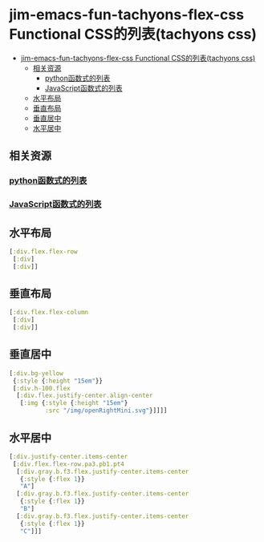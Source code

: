 # jim-emacs-fun-tachyons-flex-css Functional CSS的列表(tachyons css)

- [jim-emacs-fun-tachyons-flex-css Functional CSS的列表(tachyons css)](#jim-emacs-fun-tachyons-flex-css-functional-css%E7%9A%84%E5%88%97%E8%A1%A8tachyons-css)
  - [相关资源](#%E7%9B%B8%E5%85%B3%E8%B5%84%E6%BA%90)
    - [python函数式的列表](#python%E5%87%BD%E6%95%B0%E5%BC%8F%E7%9A%84%E5%88%97%E8%A1%A8)
    - [JavaScript函数式的列表](#javascript%E5%87%BD%E6%95%B0%E5%BC%8F%E7%9A%84%E5%88%97%E8%A1%A8)
  - [水平布局](#%E6%B0%B4%E5%B9%B3%E5%B8%83%E5%B1%80)
  - [垂直布局](#%E5%9E%82%E7%9B%B4%E5%B8%83%E5%B1%80)
  - [垂直居中](#%E5%9E%82%E7%9B%B4%E5%B1%85%E4%B8%AD)
  - [水平居中](#%E6%B0%B4%E5%B9%B3%E5%B1%85%E4%B8%AD)

## 相关资源
### [python函数式的列表](https://github.com/FPTensorFlow/jim-emacs-fun-py)
### [JavaScript函数式的列表](https://github.com/chanshunli/jim-emacs-fun-es6)

## 水平布局

``` clojure
[:div.flex.flex-row
 [:div]
 [:div]]
```

## 垂直布局

``` clojure
[:div.flex.flex-column
 [:div]
 [:div]]
```

## 垂直居中

``` clojure
[:div.bg-yellow
 {:style {:height "15em"}}
 [:div.h-100.flex
  [:div.flex.justify-center.align-center
   [:img {:style {:height "15em"}
          :src "/img/openRightMini.svg"}]]]]
```

## 水平居中

``` clojure
[:div.justify-center.items-center
 [:div.flex.flex-row.pa3.pb1.pt4
  [:div.gray.b.f3.flex.justify-center.items-center
   {:style {:flex 1}}
   "A"]
  [:div.gray.b.f3.flex.justify-center.items-center
   {:style {:flex 1}}
   "B"]
  [:div.gray.b.f3.flex.justify-center.items-center
   {:style {:flex 1}}
   "C"]]]
```

